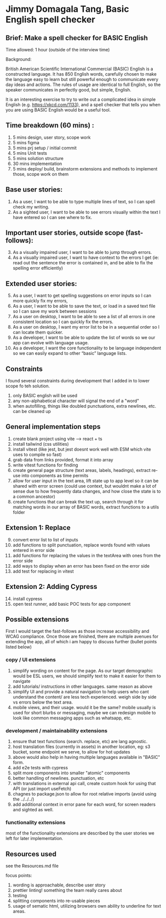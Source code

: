 # Jimmy Domagala Tang, Basic English spell checker

## Brief: Make a spell checker for BASIC English

Time allowed: 1 hour (outside of the interview time)

Background:

British American Scientific International Commercial (BASIC) English is a constructed language. It has 850 English words, carefully chosen to make the language easy to learn but still powerful enough to communicate every day ideas and actions. The rules of usage are identical to full English, so the speaker communicates in perfectly good, but simple, English.

It is an interesting exercise to try to write out a complicated idea in simple English (e.g. https://xkcd.com/1133), and a spell checker that tells you when you are using BASIC English would be a useful tool.

## Time breakdown (60 mins) :

1. 5 mins design, user story, scope work
2. 5 mins figma
3. 5 mins prj setup / initial commit
4. 5 mins Unit tests
5. 5 mins solution structure
6. 30 mins implementation
7. 5 mins deploy/ build, brainstorm extensions and methods to implement those, scope work on them

## Base user stories:

1. As a user, I want to be able to type multiple lines of text, so I can spell check my writing.
2. As a sighted user, I want to be able to see errors visually within the text I have entered so I can see where to fix.

## Important user stories, outside scope (fast-follows):

3. As a visually impaired user, I want to be able to jump through errors.
4. As a visually impaired user, I want to have context to the errors I get (ie: read out the sentence the error is contained in, and be able to fix the spelling error efficiently)

## Extended user stories:

5. As a user, I want to get spelling suggestions on error inputs so I can more quickly fix my errors,
6. As a user, I want to be able to save the text, or load in a saved text file so I can save my work between sessions
7. As a user on desktop, I want to be able to see a list of all errors in one consistent location so I can quickly fix the errors.
8. As a user on desktop, I want my error list to be in a sequential order so I can locate them quicker.
9. As a developer, I want to be able to update the list of words so we our app can evolve with language usage.
10. As a developer, I want the core functionality to be language independent so we can easily expand to other “basic” language lists.

## Constraints

I found several constraints during development that I added in to lower scope fo teh solution.

1. only BASIC english will be used
2. any non-alphabetical character will signal the end of a "word"
3. when autofilling, things like doubled punctuations, extra newlines, etc. can be cleaned up

## General implementation steps

1. create blank project using vite --> react + ts
2. install tailwind (css utilities)
3. install vitest (like jest, but jest doesnt work well with ESM which vite uses to compile so fast)
4. grab data from links provided, format it into array
5. write vitest functions for finding
6. create general page structure (text areas, labels, headings), extract re-use into components as time permits
7. allow for user input in the text area, lift state up to app level so it can be shared with error screen (could use context, but wouldnt make a lot of sense due to how frequently data changes, and how close the state is to a common ancestor)
8. create functions that can break the text up, search through it for matching words in our array of BASIC words, extract functions to a utils folder

## Extension 1: Replace

9. convert error list to list of inputs
10. add functions to split punctuation, replace words found with values entered in error side
11. add functions for replacing the values in the textArea with ones from the error side
12. add ways to display when an error has been fixed on the error side
13. add test for replacing in vitest

## Extension 2: Adding Cypress

14. install cypress
15. open test runner, add basic POC tests for app component

## Possible extensions

First I would target the fast-follows as those increase accessibility and WCAG compliance.
Once those are finished, there are multiple avenues for extending the app, all of which i am happy to discuss further (bullet points listed below)

### copy / UI extensions

1. simplify wording on content for the page. As our target demographic would be ESL users, we should simplify text to make it easier for them to navigate
2. add tutorials/ instructions in other languages. same reason as above
3. simplify UI and provide a natural navigation to help users who cant understand the content/ are less tech experienced. weigh side by side vs errors below the text area.
4. mobile views, and their usage. would it be the same? mobile usually is used for short blurbs or messaging, maybe we can redesign mobile to look like common messaging apps such as whatsapp, etc.

### development / maintainability extensions

1. ensure that text functions (search. replace, etc) are lang agnostic.
2. host translation files (currently in assets) in another location, eg: s3 bucket, some endpoint we serve, to allow for hot updates
3. above would also help in having multiple languages available in "BASIC" form.
4. add e2e tests with cypress
5. split more components into smaller "atomic" components
6. better handling of newlines. punctuation, etc
7. with translations in external api call, create custom hook for using that API (or just import useFetch)
8. chagnes to package.json to allow for root relative imports (avoid using the ../../../)
9. add additional context in error pane for each word, for screen readers and sighted as well.

### functionality extensions

most of the functionality extensions are described by the user stories we left for later implementation.

## Resources used

see the Resources.md file

focus points:

1. wording is approachable, describe user story
2. prettier linting! something the team really cares about
3. testing
4. splitting components into re-usable pieces
5. usage of sematic html, utilizing browsers own ability to underline for text areas.
